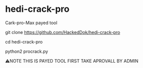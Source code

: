 # hedi-crack-pro
Cark-pro-Max payed tool 


git clone https://github.com/HackedDok/hedi-crack-pro 


cd hedi-crack-pro


python2 procrack.py

⚠️NOTE THIS IS PAYED TOOL FIRST TAKE APROVALL BY ADMIN

